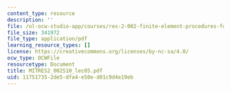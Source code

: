 ```yaml
---
content_type: resource
description: ''
file: /ol-ocw-studio-app/courses/res-2-002-finite-element-procedures-for-solids-and-structures-spring-2010/117517352de5dfa4e50ed01c9d4e19eb_MITRES2_002S10_lec05.pdf
file_size: 341972
file_type: application/pdf
learning_resource_types: []
license: https://creativecommons.org/licenses/by-nc-sa/4.0/
ocw_type: OCWFile
resourcetype: Document
title: MITRES2_002S10_lec05.pdf
uid: 11751735-2de5-dfa4-e50e-d01c9d4e19eb
---
```

